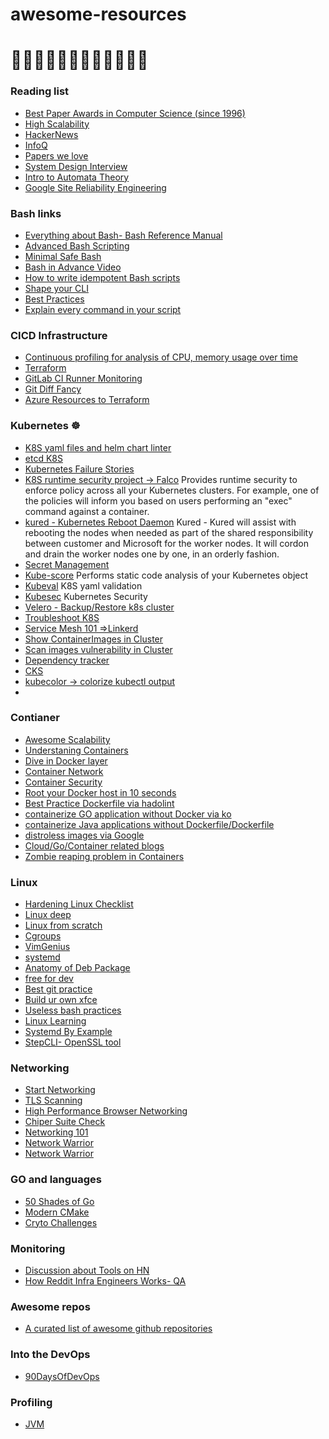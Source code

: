 # awesome-resources
# :goat::lion::elephant::llama::unicorn::dog::leopard::monkey::camel::horse::dolphin::cat:

### Reading list
* [Best Paper Awards in Computer Science (since 1996)](https://jeffhuang.com/best_paper_awards/)
* [High Scalability](http://highscalability.com/)
* [HackerNews](https://news.ycombinator.com/)
* [InfoQ](https://www.infoq.com/)
* [Papers we love](https://github.com/papers-we-love/papers-we-love)
* [System Design Interview](https://github.com/checkcheckzz/system-design-interview)
* [Intro to Automata Theory](https://cs.stanford.edu/people/eroberts/courses/soco/projects/2004-05/automata-theory/basics.html)
* [Google Site Reliability Engineering](https://sre.google/sre-book/table-of-contents/)



### Bash links
* [Everything about Bash- Bash Reference Manual](https://tiswww.case.edu/php/chet/bash/bashref.html)
* [Advanced Bash Scripting](https://tldp.org/LDP/abs/html/index.html)
* [Minimal Safe Bash](https://betterdev.blog/minimal-safe-bash-script-template)
* [Bash in Advance Video](https://www.youtube.com/watch?v=emhouufDnB4)
* [How to write idempotent Bash scripts](https://arslan.io/2019/07/03/how-to-write-idempotent-bash-scripts/)
* [Shape your CLI](https://bashrcgenerator.com/)
* [Best Practices](https://github.com/bregman-arie/devops-resources/blob/master/resources/bash.md)
* [Explain every command in your script](https://explainshell.com/)

### CICD Infrastructure 
* [Continuous profiling for analysis of CPU, memory usage over time](https://github.com/parca-dev/parca)
* [Terraform](https://project-awesome.org/shuaibiyy/awesome-terraform)
* [GitLab CI Runner Monitoring](https://github.com/mvisonneau/gitlab-ci-pipelines-exporter)
* [Git Diff Fancy](https://github.com/dandavison/delta)
* [Azure Resources to Terraform](https://github.com/Azure/aztfy)


### Kubernetes ☸ 
* [K8S yaml files and helm chart linter](https://github.com/stackrox/kube-linter)
* [etcd K8S](https://www.mgasch.com/2021/01/listwatch-part-1/)
* [Kubernetes Failure Stories](https://k8s.af/)
* [K8S runtime security project -> Falco](https://falco.org/)  Provides runtime security to enforce policy across all your Kubernetes clusters. For example, one of the policies will inform you based on users performing an "exec" command against a container.
* [kured - Kubernetes Reboot Daemon](https://github.com/weaveworks/kured) Kured - Kured will assist with rebooting the nodes when needed as part of the shared responsibility between customer and Microsoft for the worker nodes. It will cordon and drain the worker nodes one by one, in an orderly fashion.
* [Secret Management](https://github.com/mozilla/sops)
* [Kube-score](https://github.com/zegl/kube-score) Performs static code analysis of your Kubernetes object 
* [Kubeval](https://github.com/instrumenta/kubeval/) K8S yaml validation 
* [Kubesec](https://github.com/controlplaneio/kubesec) Kubernetes Security
* [Velero - Backup/Restore k8s cluster](https://github.com/vmware-tanzu/velero)
* [Troubleshoot K8S](https://troubleshoot.sh/)
* [Service Mesh 101 =>Linkerd](https://buoyant.io/service-mesh-manifesto/)
* [Show ContainerImages in Cluster](https://github.com/chenjiandongx/kubectl-images)
* [Scan images vulnerability in Cluster](https://github.com/cisco-open/kubei)
* [Dependency tracker](https://github.com/renovatebot/renovate)
* [CKS](https://github.com/walidshaari/Certified-Kubernetes-Security-Specialist)
* [kubecolor -> colorize kubectl output](https://github.com/hidetatz/kubecolor)
* 

### Contianer
* [Awesome Scalability](https://github.com/binhnguyennus/awesome-scalability)
* [Understaning Containers](https://www.ianlewis.org/en)
* [Dive in Docker layer](https://github.com/wagoodman/dive)
* [Container Network](https://iximiuz.com/en/posts/container-networking-is-simple/)
* [Container Security](https://www.youtube.com/watch?v=lbJK28whV1Q)
* [Root your Docker host in 10 seconds](https://www.electricmonk.nl/log/2017/09/30/root-your-docker-host-in-10-seconds-for-fun-and-profit/)
* [Best Practice Dockerfile via hadolint](https://github.com/hadolint/hadolint)
* [containerize GO application without Docker via ko](https://github.com/google/ko)
* [containerize Java applications without Dockerfile/Dockerfile](https://github.com/GoogleContainerTools/jib)
* [distroless images via Google](https://github.com/GoogleContainerTools/distroless)
* [Cloud/Go/Container related blogs](https://ops.tips/blog/)
* [Zombie reaping problem in Containers](https://blog.phusion.nl/2015/01/20/docker-and-the-pid-1-zombie-reaping-problem/)

### Linux
* [Hardening Linux Checklist](https://github.com/trimstray/linux-hardening-checklist)
* [Linux deep](http://www.yolinux.com/TUTORIALS/LinuxTutorialSysAdmin.html)
* [Linux from scratch](http://www.linuxfromscratch.org/lfs/view/10.0/)
* [Cgroups](https://access.redhat.com/documentation/en-us/red_hat_enterprise_linux/6/html/resource_management_guide/index)
* [VimGenius](http://www.vimgenius.com/lessons/vim-intro)
* [systemd](https://www.freedesktop.org/software/systemd/man/systemd.resource-control.html)
* [Anatomy of Deb Package](https://www.joyfulbikeshedding.com/blog/2020-08-03-how-debian-packaging-works.html)
* [free for dev](https://free-for.dev/#/?id=ci-and-cd)
* [Best git practice](https://sethrobertson.github.io/GitBestPractices/)
* [Build ur own xfce](https://docs.xfce.org/xfce/building)
* [Useless bash practices](http://porkmail.org/era/unix/award.html)
* [Linux Learning](https://github.com/bregman-arie/devops-resources/blob/master/resources/linux.md)
* [Systemd By Example](https://systemd-by-example.com/)
* [StepCLI- OpenSSL tool](https://smallstep.com/docs/step-cli)

### Networking
* [Start Networking](https://github.com/bregman-arie/devops-resources/blob/master/resources/network.md)
* [TLS Scanning](https://testssl.sh/)
* [High Performance
Browser Networking](https://hpbn.co/?utm_source=igvita&utm_medium=referral&utm_campaign=igvita-homepage)
* [Chiper Suite Check](https://ciphersuite.info/)
* [Networking 101](https://hpbn.co/transport-layer-security-tls/#enable-1-rtt-tls-handshakes)
* [Network Warrior](https://doc.lagout.org/network/Network%20Warrior%2C%202nd%20Edition.pdf)
* [Network Warrior](https://github.com/InspectorDidi/Hacking-Books/blob/master/Network%20Warrior%2C%202nd%20Edition.pdf)

### GO and languages
* [50 Shades of Go](http://devs.cloudimmunity.com/gotchas-and-common-mistakes-in-go-golang/)
* [Modern CMake](https://cliutils.gitlab.io/modern-cmake/)
* [Cryto Challenges](https://cryptopals.com/)

### Monitoring
* [Discussion about Tools on HN](https://news.ycombinator.com/item?id=21995942)
* [How Reddit Infra Engineers Works- QA](https://www.reddit.com/r/kubernetes/comments/ebxrkp/we_are_the_reddit_infrastructure_team_ama_about/)

### Awesome repos
* [A curated list of awesome github repositories](https://reposhub.com/)

### Into the DevOps
* [90DaysOfDevOps](https://github.com/MichaelCade/90DaysOfDevOps)

### Profiling
* [JVM](https://visualvm.github.io/)
